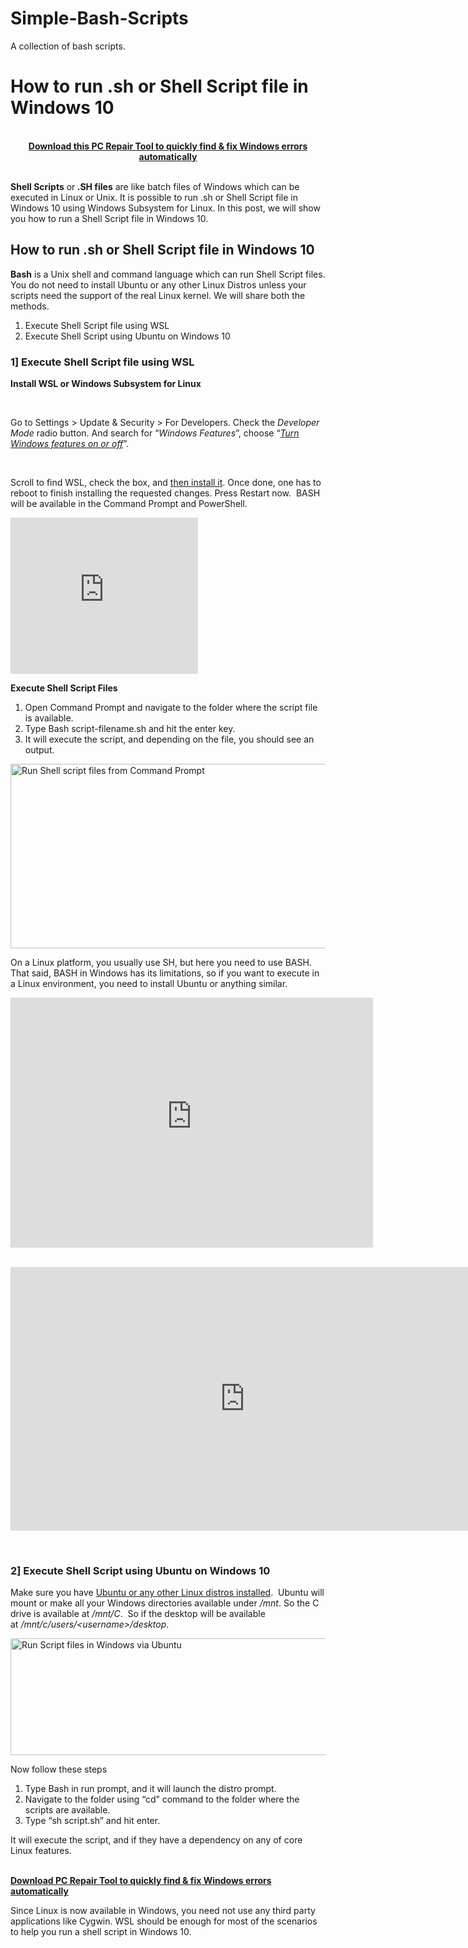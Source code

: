 # Simple-Bash-Scripts
A collection of bash scripts.
<div class="entry-head ">
<h1 class="entry-title">How to run .sh or Shell Script file in Windows 10</h1>
<span id="ezoic-pub-ad-placeholder-894"></span>
<div class="entry-submeta">&nbsp;</div>
</div>
<div class="row">
<div class="col-md-8 col-sm-12 col-xs-12">
<div class="y-link-underline">
<div class="entry-affiliate" align="center"><strong><a href="http://www.restoro.com/includes/route.php?tracking=twc&amp;lpx=lwdu" rel="nofollow">Download this PC Repair Tool to quickly find &amp; fix Windows errors automatically</a></strong></div>
<div class="entry-content">
<div class="c24ff8f4a2da697123def04f69833d8b" data-index="4">&nbsp;</div>
<p><strong>Shell Scripts</strong>&nbsp;or<strong>&nbsp;.SH files</strong>&nbsp;are like batch files of Windows which can be executed in Linux or Unix. It is possible to run .sh or Shell Script file in Windows 10 using Windows Subsystem for Linux. In this post, we will show you how to run a Shell Script file in Windows 10.<span id="ezoic-pub-ad-placeholder-679" class="ezoic-adpicker-ad"></span></p>
<h2>How to run .sh or Shell Script file in Windows 10</h2>
<p><strong>Bash</strong>&nbsp;is a&nbsp;Unix shell&nbsp;and&nbsp;command language which can run Shell Script files. You do not need to install Ubuntu or any other Linux Distros unless your scripts need the support of the real Linux kernel. We will share both the methods.</p>
<ol>
<li>Execute Shell Script file using WSL</li>
<li>Execute Shell Script using Ubuntu on Windows 10</li>
</ol>
<h3>1] Execute Shell Script file using WSL</h3>
<p><strong>Install WSL or Windows Subsystem for Linux</strong></p>
<div class="code-block code-block-16">&nbsp;</div>
<p>Go to&nbsp;Settings &gt; Update &amp; Security &gt; For Developers. Check the&nbsp;<em>Developer Mode</em>&nbsp;radio button. And search for &ldquo;<em>Windows Features</em>&rdquo;, choose &ldquo;<a href="https://www.thewindowsclub.com/ways-to-enable-or-disable-optional-windows-features"><em>Turn Windows features on or off</em></a>&rdquo;.</p>
<div class="code-block code-block-1">&nbsp;</div>
<p>Scroll to find WSL, check the box, and&nbsp;<a href="https://www.thewindowsclub.com/run-bash-on-windows-10">then install it</a>. Once done, one has to reboot to finish installing the requested changes. Press Restart now.&nbsp; BASH will be available in the Command Prompt and PowerShell.</p>
<div class="code-block code-block-2"><span id="ezoic-pub-ad-placeholder-144"></span>
<div id="google_ads_iframe_/1254144/thewindowsclub_com-box-3_0__container__"><iframe id="google_ads_iframe_/1254144/thewindowsclub_com-box-3_0" title="3rd party ad content" src="https://e841addd593742f319b0a999b1b345ca.safeframe.googlesyndication.com/safeframe/1-0-37/html/container.html" name="" width="300" height="250" frameborder="0" marginwidth="0" marginheight="0" scrolling="no" sandbox="allow-forms allow-popups allow-popups-to-escape-sandbox allow-same-origin allow-scripts allow-top-navigation-by-user-activation" data-is-safeframe="true" data-google-container-id="w" data-load-complete="true"></iframe></div>
</div>
<p><strong>Execute Shell Script Files</strong></p>
<ol>
<li>Open Command Prompt and navigate to the folder where the script file is available.</li>
<li>Type Bash script-filename.sh and hit the enter key.</li>
<li>It will execute the script, and depending on the file, you should see an output.</li>
</ol>
<p><img class="aligncenter size-large wp-image-186225 lazy-loaded" src="https://www.thewindowsclub.com/wp-content/uploads/2019/07/Run-Shell-script-files-from-Command-Prompt-600x295.png" sizes="(max-width: 600px) 100vw, 600px" srcset="https://www.thewindowsclub.com/wp-content/uploads/2019/07/Run-Shell-script-files-from-Command-Prompt.png 600w, https://www.thewindowsclub.com/wp-content/uploads/2019/07/Run-Shell-script-files-from-Command-Prompt-150x74.png 150w, https://www.thewindowsclub.com/wp-content/uploads/2019/07/Run-Shell-script-files-from-Command-Prompt-400x197.png 400w" alt="Run Shell script files from Command Prompt" width="600" height="295" data-lazy-type="image" data-src="https://www.thewindowsclub.com/wp-content/uploads/2019/07/Run-Shell-script-files-from-Command-Prompt-600x295.png" data-srcset="" /></p>
<p>On a Linux platform, you usually use SH, but here you need to use BASH. That said, BASH in Windows has its limitations, so if you want to execute in a Linux environment, you need to install Ubuntu or anything similar.</p>
<div class="code-block code-block-3"><span id="ezoic-pub-ad-placeholder-153"></span>
<div id="google_ads_iframe_/1254144/thewindowsclub_com-medrectangle-3_0__container__"><iframe id="google_ads_iframe_/1254144/thewindowsclub_com-medrectangle-3_0" title="3rd party ad content" src="https://e841addd593742f319b0a999b1b345ca.safeframe.googlesyndication.com/safeframe/1-0-37/html/container.html" name="" width="580" height="400" frameborder="0" marginwidth="0" marginheight="0" scrolling="no" sandbox="allow-forms allow-popups allow-popups-to-escape-sandbox allow-same-origin allow-scripts allow-top-navigation-by-user-activation" data-is-safeframe="true" data-google-container-id="l" data-load-complete="true"></iframe></div>
</div>
<div class="c24ff8f4a2da697123def04f69833d8b" data-index="1">&nbsp;</div>
<p><iframe class="lazy-loaded" title="How to run  sh or Shell Script file in Windows 10" src="https://www.youtube.com/embed/06E5etw4sqk?feature=oembed" width="750" height="422" frameborder="0" allowfullscreen="allowfullscreen" data-lazy-type="iframe" data-src="https://www.youtube.com/embed/06E5etw4sqk?feature=oembed"></iframe></p>
<div class="code-block code-block-4">&nbsp;</div>
<h3>2] Execute Shell Script using Ubuntu on Windows 10</h3>
<p>Make sure you have&nbsp;<a href="https://www.thewindowsclub.com/run-bash-on-windows-10">Ubuntu or any other Linux distros installed</a>.&nbsp; Ubuntu will mount or make all your Windows directories available under&nbsp;<em>/mnt</em>. So the C drive is available at&nbsp;<em>/mnt/C</em>.&nbsp; So if the desktop will be available at&nbsp;<em>/mnt/c/users/&lt;username&gt;/desktop</em>.</p>
<p><img class="aligncenter size-large wp-image-186224 lazy-loaded" src="https://www.thewindowsclub.com/wp-content/uploads/2019/07/Run-Script-files-in-Windows-via-Ubuntu-600x187.png" sizes="(max-width: 600px) 100vw, 600px" srcset="https://www.thewindowsclub.com/wp-content/uploads/2019/07/Run-Script-files-in-Windows-via-Ubuntu.png 600w, https://www.thewindowsclub.com/wp-content/uploads/2019/07/Run-Script-files-in-Windows-via-Ubuntu-150x47.png 150w, https://www.thewindowsclub.com/wp-content/uploads/2019/07/Run-Script-files-in-Windows-via-Ubuntu-400x125.png 400w" alt="Run Script files in Windows via Ubuntu" width="600" height="187" data-lazy-type="image" data-src="https://www.thewindowsclub.com/wp-content/uploads/2019/07/Run-Script-files-in-Windows-via-Ubuntu-600x187.png" data-srcset="" /></p>
<p>Now follow these steps</p>
<ol>
<li>Type Bash in run prompt, and it will launch the distro prompt.</li>
<li>Navigate to the folder using &ldquo;cd&rdquo; command to the folder where the scripts are available.</li>
<li>Type &ldquo;sh script.sh&rdquo; and hit enter.</li>
</ol>
<p>It will execute the script, and if they have a dependency on any of core Linux features.</p>
<div class="code-block code-block-5">&nbsp;</div>
<div class="c24ff8f4a2da697123def04f69833d8b" data-index="3"><strong><a href="http://www.restoro.com/includes/route.php?tracking=twc&amp;exec=run" rel="nofollow noopener">Download PC Repair Tool to quickly find &amp; fix Windows errors automatically</a></strong></div>
<p>Since Linux is now available in Windows, you need not use any third party applications like Cygwin. WSL should be enough for most of the scenarios to help you run a shell script in Windows 10.</p>
<div class="code-block code-block-6">&nbsp;</div>
</div>
</div>
</div>
</div>
